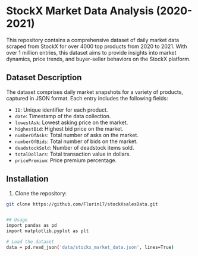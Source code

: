 # StockX Market Data Analysis (2020-2021)

This repository contains a comprehensive dataset of daily market data scraped from StockX for over 4000 top products from 2020 to 2021. With over 1 million entries, this dataset aims to provide insights into market dynamics, price trends, and buyer-seller behaviors on the StockX platform.

## Dataset Description

The dataset comprises daily market snapshots for a variety of products, captured in JSON format. Each entry includes the following fields:

- `ID`: Unique identifier for each product.
- `date`: Timestamp of the data collection.
- `lowestAsk`: Lowest asking price on the market.
- `highestBid`: Highest bid price on the market.
- `numberOfAsks`: Total number of asks on the market.
- `numberOfBids`: Total number of bids on the market.
- `deadstockSold`: Number of deadstock items sold.
- `totalDollars`: Total transaction value in dollars.
- `pricePremium`: Price premium percentage.

## Installation

1. Clone the repository:
```bash
git clone https://github.com/Flurin17/stockXsalesData.git


## Usage
import pandas as pd
import matplotlib.pyplot as plt

# Load the dataset
data = pd.read_json('data/stockx_market_data.json', lines=True)

